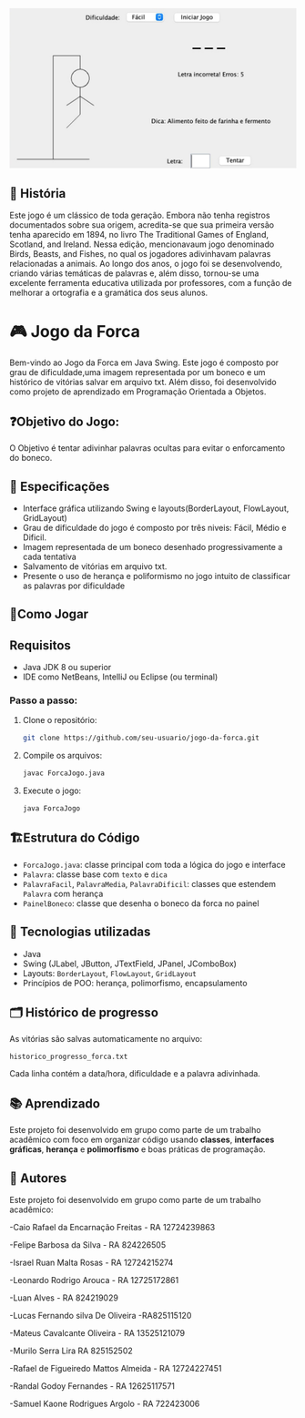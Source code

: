 <p align="center">
  <img src="https://github.com/randalgodoy/JogodaForca/blob/main/jogo-da-forca.jpeg" />
</p>

## 📜 História
Este jogo é um clássico de toda geração. Embora não tenha registros documentados sobre sua origem, acredita-se que sua primeira versão tenha aparecido em 1894, no livro The Traditional Games of England, Scotland, and Ireland. Nessa edição, mencionavaum jogo denominado Birds, Beasts, and Fishes, no qual os jogadores adivinhavam palavras relacionadas a animais.
Ao longo dos anos, o jogo foi se desenvolvendo, criando várias temáticas de palavras e, além disso, tornou-se uma excelente ferramenta educativa utilizada por professores, com a função de melhorar a ortografia e a gramática dos seus alunos.

# 🎮 Jogo da Forca

Bem-vindo ao Jogo da Forca em Java Swing. Este jogo é composto por grau de dificuldade,uma imagem representada por um boneco e um  histórico de vitórias salvar em arquivo txt. Além disso, foi desenvolvido como projeto de aprendizado em Programação Orientada a Objetos.

## ❓Objetivo do Jogo:

O Objetivo é tentar adivinhar palavras ocultas para evitar o enforcamento do boneco.

## 🧠 Especificações
-  Interface gráfica utilizando Swing e layouts(BorderLayout, FlowLayout, GridLayout)
-  Grau de dificuldade do jogo é composto por três niveis: Fácil, Médio e Dificil.
-  Imagem representada de um boneco desenhado progressivamente a cada tentativa
-  Salvamento de vitórias em arquivo txt.
-  Presente o uso de herança e poliformismo no jogo intuito de classificar as palavras por dificuldade

## 🚀Como Jogar

## Requisitos

- Java JDK 8 ou superior
- IDE como NetBeans, IntelliJ ou Eclipse (ou terminal)

### Passo a passo:

1. Clone o repositório:
   ```bash
   git clone https://github.com/seu-usuario/jogo-da-forca.git
   ```
2. Compile os arquivos:
   ```bash
   javac ForcaJogo.java
   ```
3. Execute o jogo:
   ```bash
   java ForcaJogo
   ```

## 🏗️Estrutura do Código  

- `ForcaJogo.java`: classe principal com toda a lógica do jogo e interface
- `Palavra`: classe base com `texto` e `dica`
- `PalavraFacil`, `PalavraMedia`, `PalavraDificil`: classes que estendem `Palavra` com herança
- `PainelBoneco`: classe que desenha o boneco da forca no painel

## 🧰 Tecnologias utilizadas

- Java
- Swing (JLabel, JButton, JTextField, JPanel, JComboBox)
- Layouts: `BorderLayout`, `FlowLayout`, `GridLayout`
- Princípios de POO: herança, polimorfismo, encapsulamento

 ## 🗂 Histórico de progresso

As vitórias são salvas automaticamente no arquivo:

```
historico_progresso_forca.txt
```

Cada linha contém a data/hora, dificuldade e a palavra adivinhada.

## 📚 Aprendizado

Este projeto foi desenvolvido em grupo como parte de um trabalho acadêmico com foco em organizar código usando **classes**, **interfaces gráficas**, **herança** e **polimorfismo** e boas práticas de programação.

## 👥 Autores
Este projeto foi desenvolvido em grupo como parte de um trabalho acadêmico:

-Caio Rafael da Encarnação Freitas - RA 12724239863

-Felipe Barbosa da Silva - RA 824226505

-Israel Ruan Malta Rosas - RA 12724215274

-Leonardo Rodrigo Arouca - RA 12725172861

-Luan Alves - RA 824219029

-Lucas Fernando silva De Oliveira -RA825115120

-Mateus Cavalcante Oliveira - RA 13525121079

-Murilo Serra Lira RA 825152502

-Rafael de Figueiredo Mattos Almeida - RA 12724227451

-Randal Godoy Fernandes -  RA 12625117571

-Samuel Kaone Rodrigues Argolo - RA 722423006


